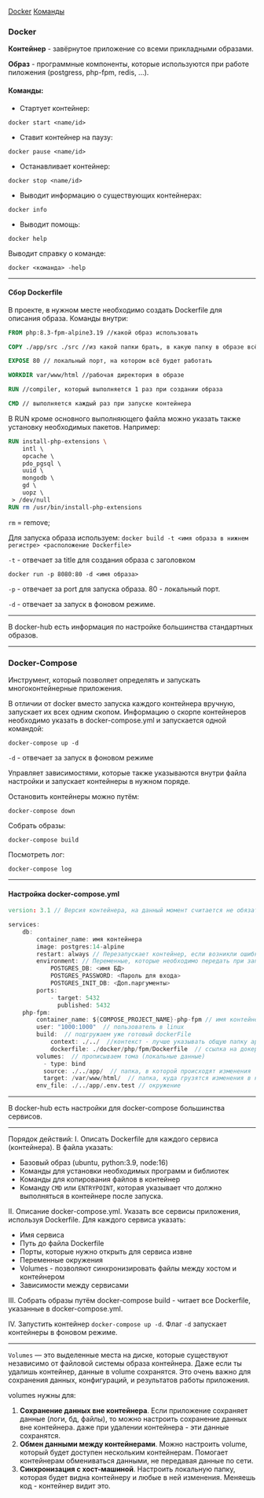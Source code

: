 [Docker](#Docker)
[Команды](#Команды)
### Docker

**Контейнер** - завёрнутое приложение со всеми прикладными образами.

**Образ** - программные компоненты, которые используются при работе пиложения (postgress, php-fpm, redis, ...).

#### Команды:
- Стартует контейнер:
```
docker start <name/id>
```

- Ставит контейнер на паузу:
```
docker pause <name/id>
```

- Останавливает контейнер:
```
docker stop <name/id>
```

- Выводит информацию о существующих контейнерах:
```
docker info
```

- Выводит помощь:
```
docker help
```

Выводит справку о команде:
```
docker <команда> -help
```

----
#### Сбор Dockerfile
В проекте, в нужном месте необходимо создать Dockerfile для описания образа.
Команды внутри:
```Dockerfile
FROM php:8.3-fpm-alpine3.19 //какой образ использовать

COPY ./app/src ./src //из какой папки брать, в какую папку в образе всё записывать

EXPOSE 80 // локальный порт, на котором всё будет работать

WORKDIR var/www/html //рабочая директория в образе

RUN //compiler, который выполняется 1 раз при создании образа

CMD // выполняется каждый раз при запуске контейнера
```

В RUN кроме основного выполняющего файла можно указать также установку необходимых пакетов.
Например:
```Dockerfile
RUN install-php-extensions \  
    intl \  
    opcache \  
    pdo_pgsql \  
    uuid \  
    mongodb \  
    gd \  
    uopz \  
 > /dev/null  
RUN rm /usr/bin/install-php-extensions
```

`rm` = remove;

Для запуска образа используем:
`docker build -t <имя образа в нижнем регистре> <расположение Dockerfile>`

`-t` - отвечает за title для создания образа с заголовком

`docker run -p 8080:80 -d <имя образа>`

`-p` - отвечает за port для запуска образа. 80 - локальный порт.

`-d` - отвечает за запуск в фоновом режиме.

----
В docker-hub есть информация по настройке большинства стандартных образов.

----

### Docker-Compose

Инструмент, который позволяет определять и запускать многоконтейнерные приложения. 

В отличии от docker вместо запуска каждого контейнера вручную, запускает их всех одним скопом.
Информацию о скорпе контейнеров необходимо указать в docker-compose.yml и запускается одной командой: 
```
docker-compose up -d
```

`-d` - отвечает за запуск в фоновом режиме

Управляет зависимостями, которые также указываются внутри файла настройки и запускает контейнеры в нужном поряде.

Остановить контейнеры можно путём:
```
docker-compose down
```

Собрать образы:
```
docker-compose build
```

Посмотреть лог:
```
docker-compose log
```
----
#### Настройка docker-compose.yml
```d
version: 3.1 // Версия контейнера, на данный момент считается не обязательным

services:
	db: 
		container_name: имя контейнера
		image: postgres:14-alpine
		restart: always // Перезапускает контейнер, если возникли ошибки в образе.
		environment: // Переменные, которые необходимо передать при запуске сервиса
			POSTGRES_DB: <имя БД>
			POSTGRES_PASSWORD: <Пароль для входа>
			POSTGRES_INIT_DB: <Доп.паргументы>
		ports:
			- target: 5432
			  published: 5432
	php-fpm:  
		container_name: ${COMPOSE_PROJECT_NAME}-php-fpm // имя контейнера
		user: "1000:1000"  // пользователь в linux
		build:  // подгружаем уже готовый dockerFile
		    context: ./../  //контекст - лучше указывать общую папку app для того чтобы подтянуть все возможные файлы внутри контекста
		    dockerfile: ./docker/php/fpm/Dockerfile  // ссылка на докер файл
		volumes:  // прописываем тома (локальные данные)
		  - type: bind  
	      source: ./../app/  // папка, в которой происходят изменения
	      target: /var/www/html/  // папка, куда грузятся изменения в контейнер
		env_file: ./../app/.env.test // окружение
```

----
В docker-hub есть настройки для docker-compose большинства сервисов.

----
Порядок действий:
I. Описать Dockerfile для каждого сервиса (контейнера). В файла указать:
- Базовый образ (ubuntu, python:3.9, node:16)
- Команды для установки необходимых программ и библиотек
- Команды для копирования файлов в контейнер
- Команду `CMD` или `ENTRYPOINT`, которая указывает что должно выполняться в контейнере после запуска.

II. Описание docker-compose.yml. Указать все сервисы приложения, используя Dockerfile. Для каждого сервиса указать:
- Имя сервиса
- Путь до файла Dockerfile
- Порты, которые нужно открыть для сервиса извне
- Переменные окружения
- Volumes - позволяют синхронизировать файлы между хостом и контейнером
- Зависимости между сервисами

III. Собрать образы путём docker-compose build - читает все Dockerfile, указанные в docker-compose.yml.

IV. Запустить контейнер `docker-compose up -d`. Флаг `-d` запускает контейнеры в фоновом режиме.

----
`Volumes` — это выделенные места на диске, которые существуют независимо от файловой системы образа контейнера. Даже если ты удалишь контейнер, данные в volume сохранятся. Это очень важно для сохранения данных, конфигураций, и результатов работы приложения.

volumes нужны для:
1. **Сохранение данных вне контейнера**. Если приложение сохраняет данные (логи, бд, файлы), то можно настроить сохранение данных вне контейнера. даже при удалении контейнера - эти данные сохранятся.
2. **Обмен данными между контейнерами**. Можно настроить volume, который будет доступен нескольким контейнерам. Помогает контейнерам обмениваться данными, не передавая данные по сети.
3. **Синхронизация с хост-машиной**. Настроить локальную папку, которая будет видна контейнеру и любые в ней изменения. Меняешь код - контейнер видит это.
